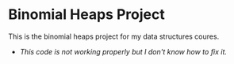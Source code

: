 # Binomial Heaps Project

This is the binomial heaps project for my data structures coures.

- *This code is not working properly but I don't know how to fix it.*
